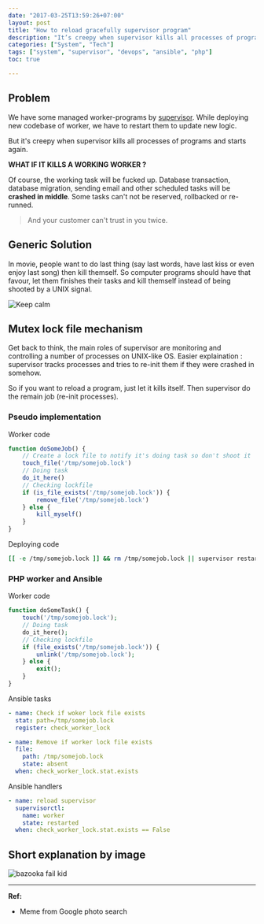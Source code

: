 ```yaml
---
date: "2017-03-25T13:59:26+07:00"
layout: post
title: "How to reload gracefully supervisor program"
description: "It’s creepy when supervisor kills all processes of programs and starts them again."
categories: ["System", "Tech"]
tags: ["system", "supervisor", "devops", "ansible", "php"]
toc: true

---
```


## Problem

We have some managed worker-programs by [supervisor](http://supervisord.org/index.html). While deploying new codebase of worker, we have to restart them to update new logic.

But it's creepy when supervisor kills all processes of programs and starts again.

**WHAT IF IT KILLS A WORKING WORKER ?**

Of course, the working task will be fucked up. Database transaction, database migration, sending email and other scheduled tasks will be **crashed in middle**. Some tasks can't not be reserved, rollbacked or re-runned.

> And your customer can't trust in you twice.

## Generic Solution

In movie, people want to do last thing (say last words, have last kiss or even enjoy last song) then kill themself. So computer programs should have that favour, let them finishes their tasks and kill themself instead of being shooted by a UNIX signal.

![Keep calm](/static/images/2017/03/blowing-ship.gif)

## Mutex lock file mechanism

Get back to think, the main roles of supervisor are monitoring and controlling a number of processes on UNIX-like OS. Easier explaination : supervisor tracks processes and tries to re-init them if they were crashed in somehow.

So if you want to reload a program, just let it kills itself. Then supervisor do the remain job (re-init processes).

### Pseudo implementation

Worker code

```js
function doSomeJob() {
    // Create a lock file to notify it's doing task so don't shoot it
    touch_file('/tmp/somejob.lock')
    // Doing task
    do_it_here()
    // Checking lockfile
    if (is_file_exists('/tmp/somejob.lock')) {
        remove_file('/tmp/somejob.lock')
    } else {
        kill_myself()
    }
}
```

Deploying code

```bash
[[ -e /tmp/somejob.lock ]] && rm /tmp/somejob.lock || supervisor restart program1
```

### PHP worker and Ansible

Worker code

```php
function doSomeTask() {
    touch('/tmp/somejob.lock');
    // Doing task
    do_it_here();
    // Checking lockfile
    if (file_exists('/tmp/somejob.lock')) {
        unlink('/tmp/somejob.lock');
    } else {
        exit();
    }
}
```

Ansible tasks

```yml
- name: Check if woker lock file exists
  stat: path=/tmp/somejob.lock
  register: check_worker_lock

- name: Remove if worker lock file exists
  file:
    path: /tmp/somejob.lock
    state: absent
  when: check_worker_lock.stat.exists
```

Ansible handlers

```yml
- name: reload supervisor
  supervisorctl:
    name: worker
    state: restarted
  when: check_worker_lock.stat.exists == False
```

## Short explanation by image

![bazooka fail kid](/static/images/2017/03/water-bazooka-rocket-kid-face.gif)

---------------------------

**Ref:**

- Meme from Google photo search
